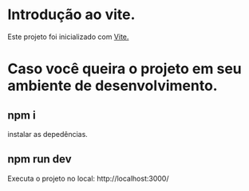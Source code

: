 # Introdução ao vite.
Este projeto foi inicializado com <a href="https://vitejs.dev/guide/">Vite.</a>

# Caso você queira o projeto em seu ambiente de desenvolvimento.
<h2>npm i</h2>
instalar as depedências.

<h2>npm run dev</h2>
Executa o projeto no local: http://localhost:3000/